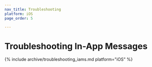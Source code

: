```yaml
---
nav_title: Troubleshooting
platform: iOS
page_order: 5

---
```


# Troubleshooting In-App Messages

{% include archive/troubleshooting_iams.md platform="iOS" %}
